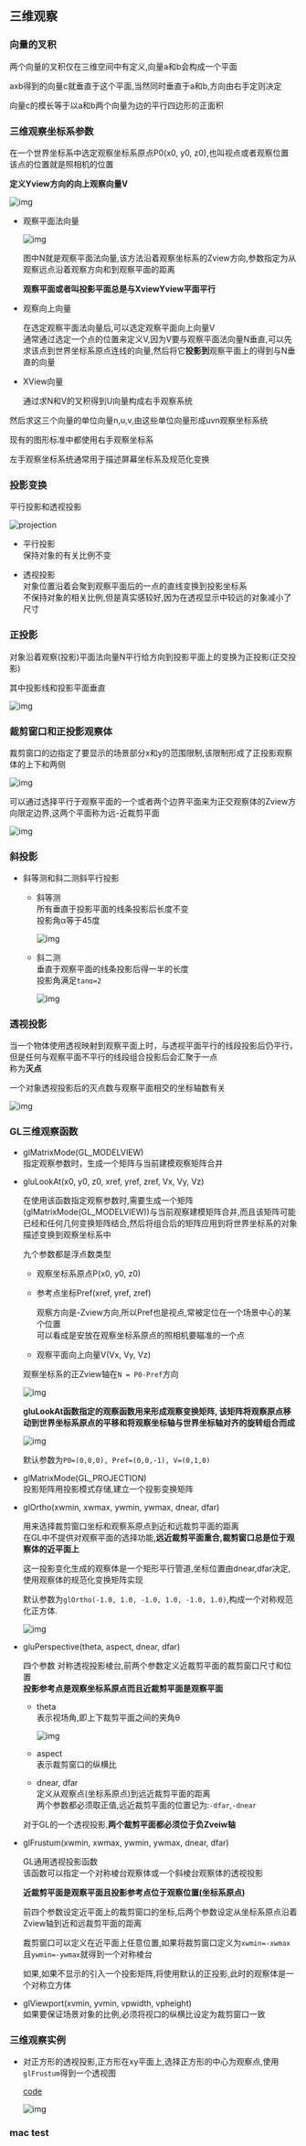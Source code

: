 ## 三维观察    

### 向量的叉积    

两个向量的叉积仅在三维空间中有定义,向量a和b会构成一个平面    

axb得到的向量c就垂直于这个平面,当然同时垂直于a和b,方向由右手定则决定        

向量c的模长等于以a和b两个向量为边的平行四边形的正面积       

### 三维观察坐标系参数    

在一个世界坐标系中选定观察坐标系原点P0(x0, y0, z0),也叫视点或者观察位置     
该点的位置就是照相机的位置    

**定义Yview方向的向上观察向量V**      

![img](./img/base.png)     


* 观察平面法向量      

    ![img](./img/cuizhi.png)    

    图中N就是观察平面法向量,该方法沿着观察坐标系的Zview方向,参数指定为从观察远点沿着观察方向和到观察平面的距离       

    **观察平面或者叫投影平面总是与XviewYview平面平行**    

* 观察向上向量    

    在选定观察平面法向量后,可以选定观察平面向上向量V      
    通常通过选定一个点的位置来定义V,因为V要与观察平面法向量N垂直,可以先求该点到世界坐标系原点连线的向量,然后将它**投影到**观察平面上的得到与N垂直的向量    

* XView向量    

    通过求N和V的叉积得到U向量构成右手观察系统     

然后求这三个向量的单位向量n,u,v,由这些单位向量形成uvn观察坐标系统    

现有的图形标准中都使用右手观察坐标系    

左手观察坐标系统通常用于描述屏幕坐标系及规范化变换      

### 投影变换    

平行投影和透视投影     

![projection](./img/projection.png)  

* 平行投影    
    保持对象的有关比例不变       

* 透视投影   
    对象位置沿着会聚到观察平面后的一点的直线变换到投影坐标系    
    不保持对象的相关比例,但是真实感较好,因为在透视显示中较远的对象减小了尺寸    
### 正投影    

对象沿着观察(投影)平面法向量N平行给方向到投影平面上的变换为正投影(正交投影)    

其中投影线和投影平面垂直     

![img](./img/mainprojection.png)    

### 裁剪窗口和正投影观察体    

裁剪窗口的边指定了要显示的场景部分x和y的范围限制,该限制形成了正投影观察体的上下和两侧       

![img](./img/projection1.png)    

可以通过选择平行于观察平面的一个或者两个边界平面来为正交观察体的Zview方向限定边界,这两个平面称为远-近裁剪平面     

![img](./img/projection2.png)   

### 斜投影   

* 斜等测和斜二测斜平行投影     

    * 斜等测       
        所有垂直于投影平面的线条投影后长度不变    
        投影角α等于45度   

        ![img](./img/touyin1.png)    

    * 斜二测      
        垂直于观察平面的线条投影后得一半的长度    
        投影角满足`tanα=2`   

        ![img](./img/touyin2.png)   


### 透视投影    

当一个物体使用透视映射到观察平面上时，与透视平面平行的线段投影后仍平行，但是任何与观察平面不平行的线段组合投影后会汇聚于一点   
称为**灭点**   

一个对象透视投影后的灭点数与观察平面相交的坐标轴数有关   

![img](./img/toushi.png)    

### GL三维观察函数   

* glMatrixMode(GL_MODELVIEW)   
    指定观察参数时，生成一个矩阵与当前建模观察矩阵合并          

* gluLookAt(x0, y0, z0, xref, yref, zref, Vx, Vy, Vz)     

    在使用该函数指定观察参数时,需要生成一个矩阵(glMatrixMode(GL_MODELVIEW))与当前观察建模矩阵合并,而且该矩阵可能已经和任何几何变换矩阵结合,然后将组合后的矩阵应用到将世界坐标系的对象描述变换到观察坐标系中     

    九个参数都是浮点数类型    

    * 观察坐标系原点P(x0, y0, z0)    
    
    * 参考点坐标Pref(xref, yref, zref)    

        观察方向是-Zview方向,所以Pref也是视点,常被定位在一个场景中心的某个位置   
        可以看成是安放在观察坐标系原点的照相机要瞄准的一个点    

    * 观察平面向上向量V(Vx, Vy, Vz)        

    观察坐标系的正Zview轴在`N = P0-Pref`方向      

    ![img](./img/glulookat.png)  

    **gluLookAt函数指定的观察函数用来形成观察变换矩阵, 该矩阵将观察原点移动到世界坐标系原点的平移和将观察坐标轴与世界坐标轴对齐的旋转组合而成**   

    ![img](./img/invert.jpg)     

    默认参数为`P0=(0,0,0), Pref=(0,0,-1), V=(0,1,0)`    

* glMatrixMode(GL_PROJECTION)    
    投影矩阵用投影模式存储,建立一个投影变换矩阵    

* glOrtho(xwmin, xwmax, ywmin, ywmax, dnear, dfar)   

    用来选择裁剪窗口坐标和观察系原点到近和远裁剪平面的距离     
    在GL中不提供对观察平面的选择功能,**远近裁剪平面重合,裁剪窗口总是位于观察体的近平面上**    

    这一投影变化生成的观察体是一个矩形平行管道,坐标位置由dnear,dfar决定,使用观察体的规范化变换矩阵实现   

    默认参数为`glOrtho(-1.0, 1.0, -1.0, 1.0, -1.0, 1.0)`,构成一个对称规范化正方体.     
    
    ![img](./img/cube.png)     

* gluPerspective(theta, aspect, dnear, dfar)    

    四个参数
    对称透视投影棱台,前两个参数定义近裁剪平面的裁剪窗口尺寸和位置     
    **投影参考点是观察坐标系原点而且近裁剪平面是观察平面**       
    * theta   
        表示视场角,即上下裁剪平面之间的夹角θ      

        ![img](./img/guanchati.png)     

    * aspect    
        表示裁剪窗口的纵横比   

    * dnear, dfar   
        定义从观察点(坐标系原点)到远近裁剪平面的距离    
        两个参数都必须取正值,远近裁剪平面的位置记为:`-dfar`,`-dnear`    
 
    对于GL的一个透视投影,**两个裁剪平面都必须位于负Zveiw轴**    

* glFrustum(xwmin, xwmax, ywmin, ywmax, dnear, dfar)    

    GL通用透视投影函数    
    该函数可以指定一个对称棱台观察体或一个斜棱台观察体的透视投影     
    
    **近裁剪平面是观察平面且投影参考点位于观察位置(坐标系原点)**     
    

    前四个参数设定近平面上的裁剪窗口的坐标,后两个参数设定从坐标系原点沿着Zview轴到近和远裁剪平面的距离     
    
    裁剪窗口可以定义在近平面上任意位置,如果将裁剪窗口定义为`xwmin=-xwmax`且`ywmin=-ywmax`就得到一个对称棱台    

    如果,如果不显示的引入一个投影矩阵,将使用默认的正投影,此时的观察体是一个对称立方体    

* glViewport(xvmin, yvmin, vpwidth, vpheight)   
    如果要保证场景对象的比例,必须将视口的纵横比设定为裁剪窗口一致       


### 三维观察实例    

* 对正方形的透视投影,正方形在xy平面上,选择正方形的中心为观察点,使用`glFrustum`得到一个透视图    

    [code](./demo/PerspectiveSquare.cpp)     

    ![img](./img/perspectivesquare.png)      


### mac test 













    
    
     

